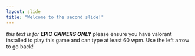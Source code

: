 ```yaml
---
layout: slide
title: "Welcome to the second slide!"
---
```

*this text is for* **EPIC** ***GAMERS ONLY*** please ensure you have valorant installed to play this game and can type at least 60 wpm. 
Use the left arrow to go back!

